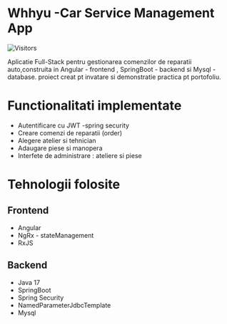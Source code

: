 # Whhyu -Car Service  Management App
![Visitors](https://api.visitorbadge.io/api/visitors?path=https%3A%2F%2Fgithub.com%2Fdamdravic%2FserviceAuto&label=visitors&labelColor=%23697689&countColor=%23d9e3f0&labelStyle=upper)


Aplicatie Full-Stack pentru gestionarea comenzilor de reparatii auto,construita in Angular - frontend , SpringBoot - backend si Mysql - database.
proiect creat pt invatare si demonstratie practica pt portofoliu.

# Functionalitati  implementate

- Autentificare cu JWT -spring security
- Creare comenzi de reparatii (order)
- Alegere atelier si tehnician
- Adaugare piese si manopera
- Interfete de administrare : ateliere si piese

# Tehnologii folosite

## Frontend
- Angular
- NgRx - stateManagement
- RxJS

## Backend
- Java 17 
- SpringBoot
- Spring Security
- NamedParameterJdbcTemplate
- Mysql
